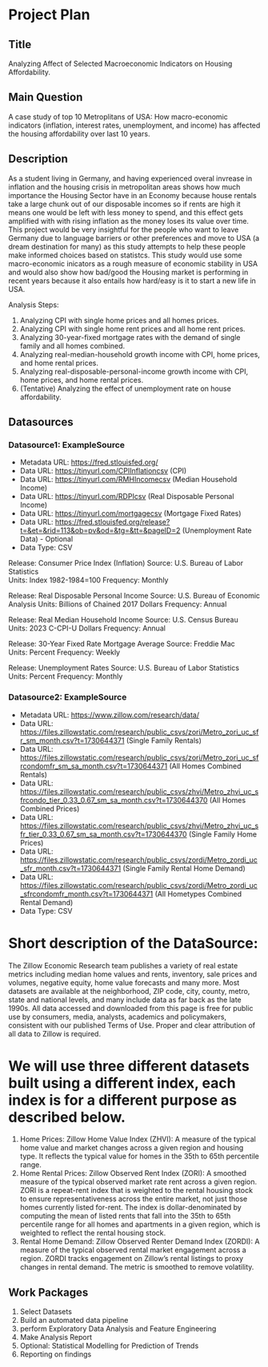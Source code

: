 # Project Plan

## Title
<!-- Give your project a short title. -->
Analyzing Affect of Selected Macroeconomic Indicators on Housing Affordability.

## Main Question

<!-- Think about one main question you want to answer based on the data. -->
A case study of top 10 Metroplitans of USA: How macro-economic indicators (inflation, interest rates, unemployment, and income) has affected the housing affordability over last 10 years.

## Description

<!-- Describe your data science project in max. 200 words. Consider writing about why and how you attempt it. -->
As a student living in Germany, and having experienced overal invrease in inflation and the housing crisis in metropolitan areas shows how much importance the Housing Sector have in an Economy because house rentals take a large chunk out of our disposable incomes so if rents are high it means one would be left with less money to spend, and this effect gets amplified with with rising inflation as the money loses its value over time. This project would be very insightful for the people who want to leave Germany due to language barriers or other preferences and move to USA (a dream destination for many) as this study attempts to help these people make informed choices based on statistcs. This study would use some macro-economic inicators as a rough measure of economic stability in USA and would also show how bad/good the Housing market is performing in recent years because it also entails how hard/easy is it to start a new life in USA.

Analysis Steps:
1. Analyzing CPI with single home prices and all homes prices.
2. Analyzing CPI with single home rent prices and all home rent prices.
3. Analyzing 30-year-fixed mortgage rates with the demand of single family and all homes combined.
4. Analyzing real-median-household growth income with CPI, home prices, and home rental prices.
5. Analyzing real-disposable-personal-income growth income with CPI, home prices, and home rental prices.
6. (Tentative) Analyzing the effect of unemployment rate on house affordability. 

## Datasources

<!-- Describe each datasources you plan to use in a section. Use the prefic "DatasourceX" where X is the id of the datasource. -->

### Datasource1: ExampleSource
* Metadata URL: https://fred.stlouisfed.org/
* Data URL: https://tinyurl.com/CPIInflationcsv (CPI)
* Data URL: https://tinyurl.com/RMHIncomecsv (Median Household Income)
* Data URL: https://tinyurl.com/RDPIcsv (Real Disposable Personal Income)
* Data URL: https://tinyurl.com/mortgagecsv (Mortgage Fixed Rates)
* Data URL: https://fred.stlouisfed.org/release?t=&et=&rid=113&ob=pv&od=&tg=&tt=&pageID=2 (Unemployment Rate Data) - Optional
* Data Type: CSV

Release: Consumer Price Index (Inflation)
Source: U.S. Bureau of Labor Statistics   
Units:  Index 1982-1984=100
Frequency:  Monthly

Release: Real Disposable Personal Income
Source: U.S. Bureau of Economic Analysis
Units:  Billions of Chained 2017 Dollars
Frequency:  Annual


Release: Real Median Household Income
Source: U.S. Census Bureau  
Units:  2023 C-CPI-U Dollars
Frequency:  Annual

Release: 30-Year Fixed Rate Mortgage Average
Source: Freddie Mac   
Units:  Percent
Frequency:  Weekly

Release: Unemployment Rates
Source: U.S. Bureau of Labor Statistics   
Units:  Percent
Frequency:  Monthly

### Datasource2: ExampleSource
* Metadata URL: https://www.zillow.com/research/data/
* Data URL: https://files.zillowstatic.com/research/public_csvs/zori/Metro_zori_uc_sfr_sm_month.csv?t=1730644371 (Single Family Rentals)
* Data URL: https://files.zillowstatic.com/research/public_csvs/zori/Metro_zori_uc_sfrcondomfr_sm_sa_month.csv?t=1730644371 (All Homes Combined Rentals)
* Data URL: https://files.zillowstatic.com/research/public_csvs/zhvi/Metro_zhvi_uc_sfrcondo_tier_0.33_0.67_sm_sa_month.csv?t=1730644370 (All Homes Combined Prices)
* Data URL: https://files.zillowstatic.com/research/public_csvs/zhvi/Metro_zhvi_uc_sfr_tier_0.33_0.67_sm_sa_month.csv?t=1730644370 (Single Family Home Prices)
* Data URL: https://files.zillowstatic.com/research/public_csvs/zordi/Metro_zordi_uc_sfr_month.csv?t=1730644371 (Single Family Rental Home Demand)
* Data URL: https://files.zillowstatic.com/research/public_csvs/zordi/Metro_zordi_uc_sfrcondomfr_month.csv?t=1730644371 (All Hometypes Combined Rental Demand)
* Data Type: CSV

# Short description of the DataSource:
The Zillow Economic Research team publishes a variety of real estate metrics including median home values and rents, inventory, sale prices and volumes, negative equity, home value forecasts and many more. Most datasets are available at the neighborhood, ZIP code, city, county, metro, state and national levels, and many include data as far back as the late 1990s. All data accessed and downloaded from this page is free for public use by consumers, media, analysts, academics and policymakers, consistent with our published Terms of Use. Proper and clear attribution of all data to Zillow is required.

# We will use three different datasets built using a different index, each index is for a different purpose as described below.
1. Home Prices: Zillow Home Value Index (ZHVI): A measure of the typical home value and market changes across a given region and housing type. It reflects the typical value for homes in the 35th to 65th percentile range.
2. Home Rental Prices: Zillow Observed Rent Index (ZORI): A smoothed measure of the typical observed market rate rent across a given region. ZORI is a repeat-rent index that is weighted to the rental housing stock to ensure representativeness across the entire market, not just those homes currently listed for-rent. The index is dollar-denominated by computing the mean of listed rents that fall into the 35th to 65th percentile range for all homes and apartments in a given region, which is weighted to reflect the rental housing stock.
3. Rental Home Demand: Zillow Observed Renter Demand Index (ZORDI): A measure of the typical observed rental market engagement across a region. ZORDI tracks engagement on Zillow’s rental listings to proxy changes in rental demand. The metric is smoothed to remove volatility. 


## Work Packages

<!-- List of work packages ordered sequentially, each pointing to an issue with more details. -->

1. Select Datasets
2. Build an automated data pipeline
3. perform Exploratory Data Analysis and Feature Engineering
4. Make Analysis Report
5. Optional: Statistical Modelling for Prediction of Trends
6. Reporting on findings